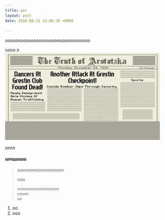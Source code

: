 ```yaml
---
title: рнг
layout: post
date: 2018-08-31 12:00:30 +0000

---
```

ооооооооооооооооооооооооооооооооо

оооо л  
![](/uploads/2018/08/31/2f.jpg)

лллл

#### шлщшшш

> оооооооооооооооооо
>
> ооо

>     ллллллллллллллллллл
>     ллллл
>     оо
>     
>     
>     
>     

1. оо
2. ооо